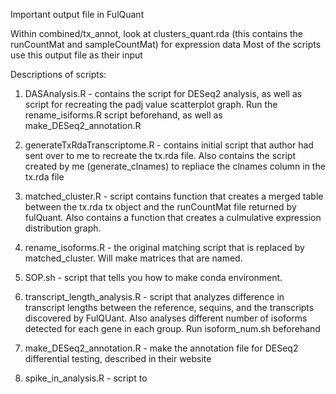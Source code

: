 Important output file in FulQuant

Within combined/tx_annot, look at clusters_quant.rda (this contains the runCountMat and sampleCountMat) for expression data
Most of the scripts use this output file as their input

Descriptions of scripts: 

1. DASAnalysis.R - contains the script for DESeq2 analysis, as well as script for recreating the padj value scatterplot graph. Run the rename_isiforms.R script beforehand, as well as make_DESeq2_annotation.R

2. generateTxRdaTranscriptome.R - contains initial script that author had sent over to me to recreate the tx.rda file. Also contains the script created by me (generate_clnames) to repliace the clnames column in the tx.rda file

3. matched_cluster.R - script contains function that creates a merged table between the tx.rda tx object and the runCountMat file returned by fulQuant. Also contains a function that creates a culmulative expression distribution graph. 

4. rename_isoforms.R - the original matching script that is replaced by matched_cluster. Will make matrices that are named. 

5. SOP.sh - script that tells you how to make conda environment.

6. transcript_length_analysis.R - script that analyzes difference in transcript lengths between the reference, sequins, and the transcripts discovered by FulQUant. Also analyses different number of isoforms detected for each gene in each group. Run isoform_num.sh beforehand 

7. make_DESeq2_annotation.R - make the annotation file for DESeq2 differential testing, described in their website

8. spike_in_analysis.R - script to 